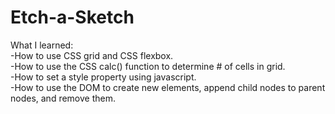 # Etch-a-Sketch <br>
What I learned:<br>
-How to use CSS grid and CSS flexbox.<br>
-How to use the CSS calc() function to determine # of cells in grid.<br>
-How to set a style property using javascript.<br>
-How to use the DOM to create new elements, append child nodes to parent<br>
nodes, and remove them.<br>
